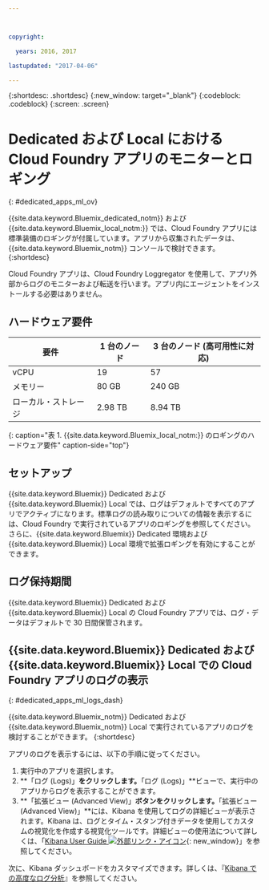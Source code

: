```yaml
---



copyright:

  years: 2016, 2017

lastupdated: "2017-04-06"

---
```


{:shortdesc: .shortdesc}
{:new_window: target="_blank"}
{:codeblock: .codeblock}
{:screen: .screen}

<!-- audience blue staging only begin -->

# Dedicated および Local における Cloud Foundry アプリのモニターとロギング
{: #dedicated_apps_ml_ov}


{{site.data.keyword.Bluemix_dedicated_notm}} および {{site.data.keyword.Bluemix_local_notm:}} では、Cloud Foundry アプリには標準装備のロギングが付属しています。アプリから収集されたデータは、{{site.data.keyword.Bluemix_notm}} コンソールで検討できます。
{:shortdesc}

Cloud Foundry アプリは、Cloud Foundry Loggregator を使用して、アプリ外部からログのモニターおよび転送を行います。アプリ内にエージェントをインストールする必要はありません。

## ハードウェア要件


| **要件** |    **1 台のノード**     | **3 台のノード (高可用性に対応)** |
|-----------------|-------------------|-------------------|
vCPU | 19 | 57 |
メモリー | 80 GB | 240 GB |
ローカル・ストレージ | 2.98 TB | 8.94 TB |
{: caption="表 1. {{site.data.keyword.Bluemix_local_notm:}} のロギングのハードウェア要件" caption-side="top"}

## セットアップ

{{site.data.keyword.Bluemix}} Dedicated および {{site.data.keyword.Bluemix}} Local では、ログはデフォルトですべてのアプリでアクティブになります。標準ログの読み取りについての情報を表示するには、Cloud Foundry で実行されているアプリのロギングを参照してください。さらに、{{site.data.keyword.Bluemix}} Dedicated 環境および {{site.data.keyword.Bluemix}} Local 環境で拡張ロギングを有効にすることができます。

## ログ保持期間

{{site.data.keyword.Bluemix}} Dedicated および {{site.data.keyword.Bluemix}} Local の Cloud Foundry アプリでは、ログ・データはデフォルトで 30 日間保管されます。

## {{site.data.keyword.Bluemix}} Dedicated および {{site.data.keyword.Bluemix}} Local での Cloud Foundry アプリのログの表示
{: #dedicated_apps_ml_logs_dash}

{{site.data.keyword.Bluemix_notm}} Dedicated および {{site.data.keyword.Bluemix_notm}} Local で実行されているアプリのログを検討することができます。
{:shortdesc}

アプリのログを表示するには、以下の手順に従ってください。
1. 実行中のアプリを選択します。
2. **「ログ (Logs)」**をクリックします。**「ログ (Logs)」**ビューで、実行中のアプリからログを表示することができます。
4. **「拡張ビュー (Advanced View)」**ボタンをクリックします。**「拡張ビュー (Advanced View)」**には、Kibana を使用してログの詳細ビューが表示されます。Kibana は、ログとタイム・スタンプ付きデータを使用してカスタムの視覚化を作成する視覚化ツールです。詳細ビューの使用法について詳しくは、「[Kibana User Guide ![外部リンク・アイコン](../../../icons/launch-glyph.svg "外部リンク・アイコン")](https://www.elastic.co/guide/en/kibana/4.1/index.html){: new_window}」を参照してください。

次に、Kibana ダッシュボードをカスタマイズできます。詳しくは、『[Kibana での高度なログ分析](../kibana4/analyzing_logs_Kibana.html#analyzing_logs_Kibana)』を参照してください。

<!-- audience blue staging only end comment -->
